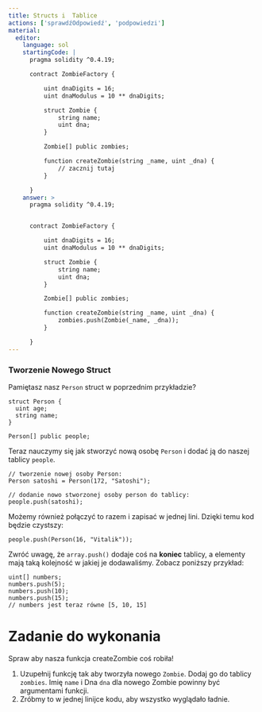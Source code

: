 ```yaml
---
title: Structs i  Tablice
actions: ['sprawdźOdpowiedź', 'podpowiedzi']
material:
  editor:
    language: sol
    startingCode: |
      pragma solidity ^0.4.19;

      contract ZombieFactory {

          uint dnaDigits = 16;
          uint dnaModulus = 10 ** dnaDigits;

          struct Zombie {
              string name;
              uint dna;
          }

          Zombie[] public zombies;

          function createZombie(string _name, uint _dna) {
              // zacznij tutaj
          }

      }
    answer: >
      pragma solidity ^0.4.19;


      contract ZombieFactory {

          uint dnaDigits = 16;
          uint dnaModulus = 10 ** dnaDigits;

          struct Zombie {
              string name;
              uint dna;
          }

          Zombie[] public zombies;

          function createZombie(string _name, uint _dna) {
              zombies.push(Zombie(_name, _dna));
          }

      }
---
```


### Tworzenie Nowego Struct

Pamiętasz nasz `Person` struct w poprzednim przykładzie?

```
struct Person {
  uint age;
  string name;
}

Person[] public people;
```

Teraz nauczymy się jak stworzyć nową osobę `Person` i dodać ją do naszej tablicy `people`.

```
// tworzenie nowej osoby Person:
Person satoshi = Person(172, "Satoshi");

// dodanie nowo stworzonej osoby person do tablicy:
people.push(satoshi);
```

Możemy również połączyć to razem i zapisać w jednej lini. Dzięki temu kod będzie czystszy:

```
people.push(Person(16, "Vitalik"));
```

Zwróć uwagę, że `array.push()` dodaje coś na **koniec** tablicy, a elementy mają taką kolejność w jakiej je dodawaliśmy. Zobacz poniższy przykład:

```
uint[] numbers;
numbers.push(5);
numbers.push(10);
numbers.push(15);
// numbers jest teraz równe [5, 10, 15]
```

# Zadanie do wykonania

Spraw aby nasza funkcja createZombie coś robiła!

1. Uzupełnij funkcję tak aby tworzyła nowego `Zombie`. Dodaj go do tablicy `zombies`. Imię `name` i Dna `dna` dla nowego Zombie powinny być argumentami funkcji.
2. Zróbmy to w jednej linijce kodu, aby wszystko wyglądało ładnie.
